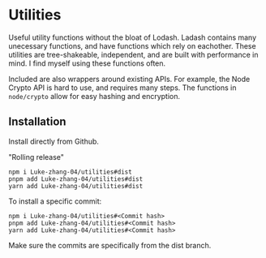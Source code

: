 # Utilities

Useful utility functions without the bloat of Lodash. Ladash contains many unecessary functions, and have functions which rely on eachother. These utilities are tree-shakeable, independent, and are built with performance in mind. I find myself using these functions often.

Included are also wrappers around existing APIs. For example, the Node Crypto API is hard to use, and requires many steps. The functions in `node/crypto` allow for easy hashing and encryption.

## Installation

Install directly from Github.

"Rolling release"

```
npm i Luke-zhang-04/utilities#dist
pnpm add Luke-zhang-04/utilities#dist
yarn add Luke-zhang-04/utilities#dist
```

To install a specific commit:

```
npm i Luke-zhang-04/utilities#<Commit hash>
pnpm add Luke-zhang-04/utilities#<Commit hash>
yarn add Luke-zhang-04/utilities#<Commit hash>
```

Make sure the commits are specifically from the dist branch.
